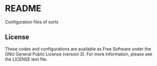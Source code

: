 # README #

Configuration files of sorts

## License ##

These codes and configurations are available as Free Software under the GNU
General Public License (version 3). For more information, please see the
LICENSE text file.
